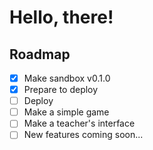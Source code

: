 # Hello, there!
## Roadmap
- [x] Make sandbox v0.1.0
- [x] Prepare to deploy
- [ ] Deploy
- [ ] Make a simple game
- [ ] Make a teacher's interface
- [ ] New features coming soon...   
